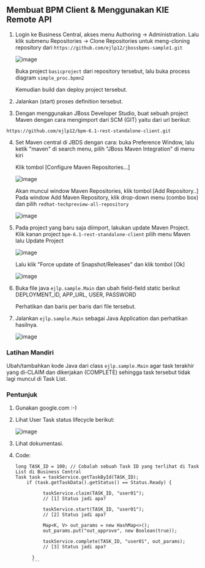 ## Membuat BPM Client & Menggunakan KIE Remote API

1. Login ke Business Central, akses menu Authoring -> Administration.
   Lalu klik submenu Repositories -> Clone Repositories untuk meng-cloning repository dari `https://github.com/ejlp12/jbossbpms-sample1.git`
   
   ![image](https://cloud.githubusercontent.com/assets/3068071/8581936/10f7b380-25ee-11e5-8289-811bcee223c8.png)
  
   Buka project `basicproject` dari repository tersebut, lalu buka process diagram `simple_proc.bpmn2`
   
   Kemudian build dan deploy project tersebut.
   
2. Jalankan (start) proses definition tersebut.

3. Dengan menggunakan JBoss Developer Studio, buat sebuah project Maven dengan cara mengimport dari SCM (GIT) yaitu dari url berikut:

  `https://github.com/ejlp12/bpm-6.1-rest-standalone-client.git`
  

4. Set Maven central di JBDS dengan cara: buka Preference Window, lalu ketik "maven" di search menu, pilih "JBoss Maven Integration" di menu kiri
   
   Klik tombol [Configure Maven Repositories...]
   
   ![image](https://cloud.githubusercontent.com/assets/3068071/8582220/a2e1fdf4-25ef-11e5-921b-da646802cfda.png)
   
   Akan muncul window Maven Repositories, klik tombol [Add Repository..]
   Pada window Add Maven Repository, klik drop-down menu (combo box) dan pilih `redhat-techpreview-all-repository`
   
   ![image](https://cloud.githubusercontent.com/assets/3068071/8582319/4ac8b0a8-25f0-11e5-9963-3841b8a0f874.png)
   
5. Pada project yang baru saja diimport, lakukan update Maven Project. Klik kanan project `bpm-6.1-rest-standalone-client` pilih menu Maven lalu Update Project
   
   ![image](https://cloud.githubusercontent.com/assets/3068071/8582415/d8b4562e-25f0-11e5-919c-94f8bb96b70b.png)
   
   Lalu klik "Force update of Snapshot/Releases" dan klik tombol [Ok]
   
   ![image](https://cloud.githubusercontent.com/assets/3068071/8582505/705ee340-25f1-11e5-9d6b-3bc8f5ff8054.png)

6. Buka file java `ejlp.sample.Main` dan ubah field-field static berikut DEPLOYMENT_ID, APP_URL, USER, PASSWORD

   Perhatikan dan baris per baris dari file tersebut.
   

7. Jalankan `ejlp.sample.Main` sebagai Java Application dan perhatikan hasilnya.
   
   ![image](https://cloud.githubusercontent.com/assets/3068071/8582625/2eeff696-25f2-11e5-88a7-f58300ca779e.png)

### Latihan Mandiri

Ubah/tambahkan kode Java dari class `ejlp.sample.Main` agar task terakhir yang di-CLAIM dan dikerjakan (COMPLETE) sehingga task tersebut tidak lagi muncul di Task List.

### Pentunjuk

1. Gunakan google.com :-)
2. Lihat User Task status lifecycle berikut:

   ![image](https://docs.jboss.org/jbpm/v6.2/userguide/images/TaskService/WSHT-lifecycle.png)
   
3. Lihat dokumentasi.


4. Code:

      
      ```
      long TASK_ID = 100; // Cobalah sebuah Task ID yang terlihat di Task List di Business Central
      Task task = taskService.getTaskById(TASK_ID);
		  if (task.getTaskData().getStatus() == Status.Ready) {
			
				taskService.claim(TASK_ID, "user01");
				// [1] Status jadi apa?
				
				taskService.start(TASK_ID, "user01"); 
				// [2] Status jadi apa?
			
				Map<K, V> out_params = new HashMap<>();
				out_params.put("out_approve", new Boolean(true));
			
				taskService.complete(TASK_ID, "user01", out_params); 
				// [3] Status jadi apa?
			
			}
			```




    
